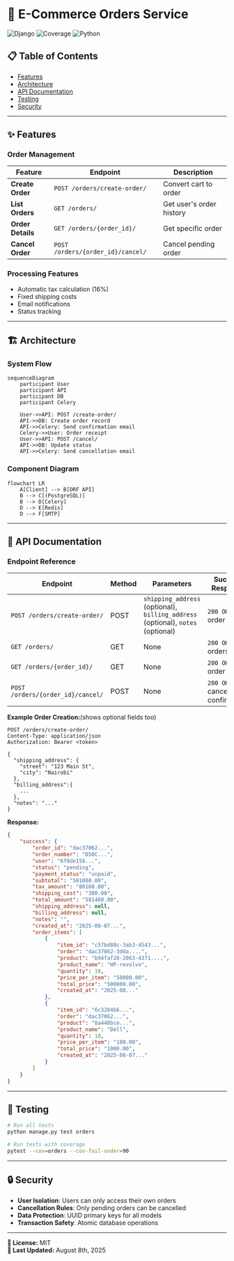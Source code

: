 # 🛒 E-Commerce Orders Service

![Django](https://img.shields.io/badge/Django-5.2.4-green)
![Coverage](https://img.shields.io/badge/coverage-95%25-brightgreen)
![Python](https://img.shields.io/badge/Python-3.12-blue)

## 📋 Table of Contents
- [Features](#-features)
- [Architecture](#-architecture)
- [API Documentation](#-api-documentation)
- [Testing](#-testing)
- [Security](#-security)

---

## ✨ Features

### Order Management
| Feature | Endpoint | Description |
|---------|----------|-------------|
| **Create Order** | `POST /orders/create-order/` | Convert cart to order |
| **List Orders** | `GET /orders/` | Get user's order history |
| **Order Details** | `GET /orders/{order_id}/` | Get specific order |
| **Cancel Order** | `POST /orders/{order_id}/cancel/` | Cancel pending order |

### Processing Features
- Automatic tax calculation (16%)
- Fixed shipping costs
- Email notifications
- Status tracking

---

## 🏗️ Architecture

### System Flow
```mermaid
sequenceDiagram
    participant User
    participant API
    participant DB
    participant Celery
    
    User->>API: POST /create-order/
    API->>DB: Create order record
    API->>Celery: Send confirmation email
    Celery->>User: Order receipt
    User->>API: POST /cancel/
    API->>DB: Update status
    API->>Celery: Send cancellation email
```

### Component Diagram
```mermaid
flowchart LR
    A[Client] --> B[DRF API]
    B --> C[(PostgreSQL)]
    B --> D[Celery]
    D --> E[Redis]
    D --> F[SMTP]
```

---

## 📡 API Documentation

### Endpoint Reference
| Endpoint | Method | Parameters | Success Response |
|----------|--------|------------|------------------|
| `POST /orders/create-order/` | POST | `shipping_address` (optional), `billing_address` (optional), `notes` (optional) | `200 OK` with order details |
| `GET /orders/` | GET | None | `200 OK` with orders list |
| `GET /orders/{order_id}/` | GET | None | `200 OK` with order details |
| `POST /orders/{order_id}/cancel/` | POST | None | `200 OK` with cancellation confirmation |

**Example Order Creation:**(shows optional fields too)
```http
POST /orders/create-order/
Content-Type: application/json
Authorization: Bearer <token>

{
  "shipping_address": {
    "street": "123 Main St",
    "city": "Nairobi"
  },
  "billing_address":{
    ...
  },
  "notes": "..."
}
```

**Response:**
```json
{
    "success": {
        "order_id": "dac37062...",
        "order_number": "D50C...",
        "user": "6f8de158...",
        "status": "pending",
        "payment_status": "unpaid",
        "subtotal": "501000.00",
        "tax_amount": "80160.00",
        "shipping_cost": "300.00",
        "total_amount": "581460.00",
        "shipping_address": null,
        "billing_address": null,
        "notes": "",
        "created_at": "2025-08-07...",
        "order_items": [
            {
                "item_id": "c57bd80c-3ab3-4543...",
                "order": "dac37062-3dda....",
                "product": "b94faf28-2063-4371....",
                "product_name": "HP-revolve",
                "quantity": 10,
                "price_per_item": "50000.00",
                "total_price": "500000.00",
                "created_at": "2025-08..."
            },
            {
                "item_id": "6c3284b6...",
                "order": "dac37062...",
                "product": "8a448bce...",
                "product_name": "Dell",
                "quantity": 10,
                "price_per_item": "100.00",
                "total_price": "1000.00",
                "created_at": "2025-08-07..."
            }
        ]
    }
}
```

---

## 🧪 Testing
```bash
# Run all tests
python manage.py test orders

# Run tests with coverage
pytest --cov=orders --cov-fail-under=90
```

---

## 🔒 Security
- **User Isolation**: Users can only access their own orders
- **Cancellation Rules**: Only pending orders can be cancelled
- **Data Protection**: UUID primary keys for all models
- **Transaction Safety**: Atomic database operations

---

**📜 License:** MIT  
**🔄 Last Updated:** August 8th, 2025
